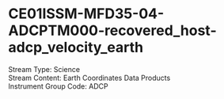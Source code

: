 # CE01ISSM-MFD35-04-ADCPTM000-recovered_host-adcp_velocity_earth

Stream Type: Science<br>
Stream Content: Earth Coordinates Data Products<br>
Instrument Group Code: ADCP<br>
